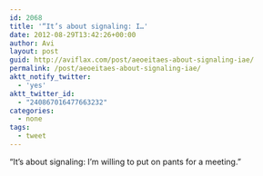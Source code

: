 ```yaml
---
id: 2068
title: '“It’s about signaling: I…'
date: 2012-08-29T13:42:26+00:00
author: Avi
layout: post
guid: http://aviflax.com/post/aeoeitaes-about-signaling-iae/
permalink: /post/aeoeitaes-about-signaling-iae/
aktt_notify_twitter:
  - 'yes'
aktt_twitter_id:
  - "240867016477663232"
categories:
  - none
tags:
  - tweet
---
```

“It’s about signaling: I’m willing to put on pants for a meeting.”